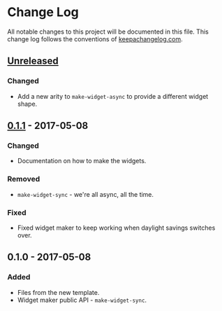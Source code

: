# Change Log
All notable changes to this project will be documented in this file. This change log follows the conventions of [keepachangelog.com](http://keepachangelog.com/).

## [Unreleased]
### Changed
- Add a new arity to `make-widget-async` to provide a different widget shape.

## [0.1.1] - 2017-05-08
### Changed
- Documentation on how to make the widgets.

### Removed
- `make-widget-sync` - we're all async, all the time.

### Fixed
- Fixed widget maker to keep working when daylight savings switches over.

## 0.1.0 - 2017-05-08
### Added
- Files from the new template.
- Widget maker public API - `make-widget-sync`.

[Unreleased]: https://github.com/your-name/learn_clj/compare/0.1.1...HEAD
[0.1.1]: https://github.com/your-name/learn_clj/compare/0.1.0...0.1.1
